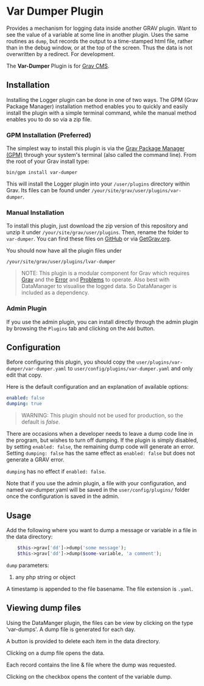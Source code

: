 # Var Dumper Plugin

Provides a mechanism for logging data inside another GRAV plugin. Want to see the value of a variable at some line in another plugin. Uses the same routines as `dump`, but records the output to a time-stamped html file, rather than in the debug window, or at the top of the screen. Thus the data is not overwritten by a redirect. For development.

The **Var-Dumper** Plugin is for [Grav CMS](http://github.com/getgrav/grav).

## Installation

Installing the Logger plugin can be done in one of two ways. The GPM (Grav Package Manager) installation method enables you to quickly and easily install the plugin with a simple terminal command, while the manual method enables you to do so via a zip file.

### GPM Installation (Preferred)

The simplest way to install this plugin is via the [Grav Package Manager (GPM)](http://learn.getgrav.org/advanced/grav-gpm) through your system's terminal (also called the command line).  From the root of your Grav install type:

    bin/gpm install var-dumper

This will install the Logger plugin into your `/user/plugins` directory within Grav. Its files can be found under `/your/site/grav/user/plugins/var-dumper`.

### Manual Installation

To install this plugin, just download the zip version of this repository and unzip it under `/your/site/grav/user/plugins`. Then, rename the folder to `var-dumper`. You can find these files on [GitHub](https://github.com/finanalyst/grav-plugin-var-dumper) or via [GetGrav.org](http://getgrav.org/downloads/plugins#extras).

You should now have all the plugin files under

    /your/site/grav/user/plugins/lvar-dumper

> NOTE: This plugin is a modular component for Grav which requires [Grav](http://github.com/getgrav/grav) and the [Error](https://github.com/getgrav/grav-plugin-error) and [Problems](https://github.com/getgrav/grav-plugin-problems) to operate.
Also best with DataManager to visualise the logged data. So DataManager is included as a dependency.

### Admin Plugin

If you use the admin plugin, you can install directly through the admin plugin by browsing the `Plugins` tab and clicking on the `Add` button.

## Configuration

Before configuring this plugin, you should copy the `user/plugins/var-dumper/var-dumper.yaml` to `user/config/plugins/var-dumper.yaml` and only edit that copy.

Here is the default configuration and an explanation of available options:

```yaml
enabled: false
dumping: true
```
>WARNING: This plugin should not be used for production, so the default is *false*.

There are occasions when a developer needs to leave a dump code line in the program, but wishes to turn off dumping. If the plugin is simply disabled, by setting `enabled: false`, the remaining dump code will generate an error. Setting `dumping: false` has the same effect as `enabled: false` but does not generate a GRAV error.

`dumping` has no effect if `enabled: false`.

Note that if you use the admin plugin, a file with your configuration, and named var-dumper.yaml will be saved in the `user/config/plugins/` folder once the configuration is saved in the admin.

## Usage

Add the following where you want to dump a message or variable in a file in the data directory:
```php
    $this->grav['dd']->dump('some message');
    $this->grav['dd']->dump($some-variable, 'a comment');
```
`dump` parameters:
1. any php string or object

A timestamp is appended to the file basename. The file extension is `.yaml`.

## Viewing dump files

Using the DataManger plugin, the files can be view by clicking on the type 'var-dumps'. A dump file is generated for each day.

A button is provided to delete each item in the data directory.

Clicking on a dump file opens the data.

Each record contains the line & file where the dump was requested.

Clicking on the checkbox opens the content of the variable dump.
